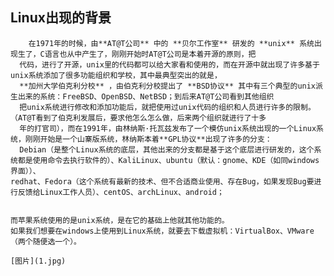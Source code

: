 ## Linux出现的背景
        在1971年的时候，由**AT@T公司** 中的 **贝尔工作室** 研发的 **unix** 系统出现生了，C语言也从中产生了，刚刚开始时AT@T公司是本着开源的原则，把
      代码，进行了开源，unix里的代码都可以给大家看和使用的，而在开源中就出现了许多基于unix系统添加了很多功能组织和学校，其中最典型突出的就是，
      **加州大学伯克利分校** ，由伯克利分校提出了 **BSD协议** 其中有三个典型的unix派生出来的系统：FreeBSD、OpenBSD、NetBSD；到后来AT@T公司看到其他组织
      把unix系统进行修改和添加功能后，就把使用过unix代码的组织和人员进行许多的限制。（AT@T看到了伯克利发展后，要求他怎么怎么做，后来两个组织就进行了十多
      年的打官司），而在1991年，由林纳斯·托瓦兹发布了一个模仿unix系统出现的一个Linux系统，刚刚开始是一个山寨版系统，林纳斯本着**GPL协议**出现了许多的分支：
      Debian（是整个Linux系统的底层，其他出来的分支都是基于这个底层进行研发的，这个系统都是使用命令去执行软件的）、KaliLinux、ubuntu（默认：gnome、KDE（如同windows界面））、
    redhat、Fedora（这个系统有最新的技术、但不合适商业使用、存在Bug，如果发现Bug要进行反馈给Linux工作人员）、centOS、archLinux、android；

     
    而苹果系统使用的是unix系统，是在它的基础上他就其他功能的。  
    如果我们想要在windows上使用到Linux系统，就要去下载虚拟机：VirtualBox、VMware（两个随便选一个）。

    [图片](1.jpg)
